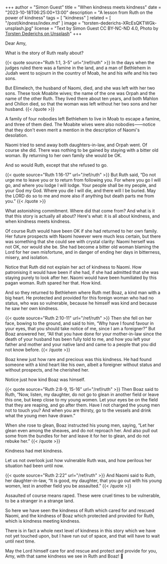 +++
author = "Simon Guest"
title = "When kindness meets kindness"
date = "2023-10-18T06:25:00+13:00"
description = "A lesson from Ruth on the power of kindness"
tags = [ "kindness" ]
related = [ "/post/kindness/index.md" ]
image = "torsten-dederichs-XRcEsQKTWGk-unsplash.jpg"
license = "Text by Simon Guest CC BY-NC-ND 4.0, Photo by [Torsten Dederichs on Unsplash](https://unsplash.com/photos/XRcEsQKTWGk)"
+++

Dear Amy,

What is the story of Ruth really about?

{{< quote source="Ruth 1:1, 3-5" url="/ref/ruth" >}}
In the days when the judges ruled there was a famine in the land, and a man of Bethlehem in Judah went to sojourn in the country of Moab, he and his wife and his two sons.

But Elimelech, the husband of Naomi, died, and she was left with her two sons. These took Moabite wives; the name of the one was Orpah and the name of the other Ruth. They lived there about ten years, and both Mahlon and Chilion died, so that the woman was left without her two sons and her husband.
{{< /quote >}}

A family of four nobodies left Bethlehem to live in Moab to escape a famine, and three of them died. The Moabite wives were also nobodies⸺notice that they don't even merit a mention in the description of Naomi's desolation.

Naomi tried to send away both daughters-in-law, and Orpah went. Of course she did. There was nothing to be gained by staying with a bitter old woman. By returning to her own family she would be OK.

And so would Ruth, except that she refused to go.

{{< quote source="Ruth 1:16-17" url="/ref/ruth" >}}
But Ruth said, “Do not urge me to leave you or to return from following you. For where you go I will go, and where you lodge I will lodge. Your people shall be my people, and your God my God. Where you die I will die, and there will I be buried. May the LORD do so to me and more also if anything but death parts me from you.”
{{< /quote >}}

What astonishing commitment. Where did that come from? And what is it that this story is actually all about? Here's what: it is all about kindness, and when kindness meets kindness.

Of course Ruth would have been OK if she had returned to her own family. Her future prospects with Naomi however were much less certain, but there was something that she could see with crystal clarity: Naomi herself was not OK, nor would she be. She had become a bitter old woman blaming the Lord for her own misfortune, and in danger of ending her days in bitterness, misery, and isolation.

Notice that Ruth did not explain her act of kindness to Naomi. How patronising it would have been if she had, if she had admitted that she was staying purely to look after her. Naomi would have been humiliated by this pagan woman. Ruth spared her that. How kind.

And so they returned to Bethlehem where Ruth met Boaz, a kind man with a big heart. He protected and provided for this foreign woman who had no status, who was so vulnerable, because he himself was kind and because he saw her own kindness.

{{< quote source="Ruth 2:10-11" url="/ref/ruth" >}}
Then she fell on her face, bowing to the ground, and said to him, “Why have I found favour in your eyes, that you should take notice of me, since I am a foreigner?” But Boaz answered her, “All that you have done for your mother-in-law since the death of your husband has been fully told to me, and how you left your father and mother and your native land and came to a people that you did not know before.
{{< /quote >}}

Boaz knew just how rare and precious was this kindness. He had found someone with a kind heart like his own, albeit a foreigner without status and without prospects, and he cherished her.

Notice just how kind Boaz was himself.

{{< quote source="Ruth 2:8-9, 15-16" url="/ref/ruth" >}}
Then Boaz said to Ruth, “Now, listen, my daughter, do not go to glean in another field or leave this one, but keep close to my young women. Let your eyes be on the field that they are reaping, and go after them. Have I not charged the young men not to touch you? And when you are thirsty, go to the vessels and drink what the young men have drawn.”

When she rose to glean, Boaz instructed his young men, saying, “Let her glean even among the sheaves, and do not reproach her. And also pull out some from the bundles for her and leave it for her to glean, and do not rebuke her.”
{{< /quote >}}

Kindness had met kindness.

Let us not overlook just how vulnerable Ruth was, and how perilous her situation had been until now.

{{< quote source="Ruth 2:22" url="/ref/ruth" >}}
And Naomi said to Ruth, her daughter-in-law, “It is good, my daughter, that you go out with his young women, lest in another field you be assaulted.”
{{< /quote >}}

Assaulted of course means raped. These were cruel times to be vulnerable, to be a stranger in a strange land.

So here we have seen the kindness of Ruth which cared for and rescued Naomi, and the kindness of Boaz which protected and provided for Ruth, which is kindness meeting kindness.

There is in fact a whole next level of kindness in this story which we have not yet touched upon, but I have run out of space, and that will have to wait until next time.

May the Lord himself care for and rescue and protect and provide for you, Amy, with that same kindness we see in Ruth and Boaz! 🙏
